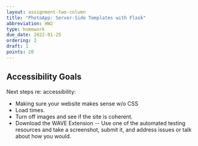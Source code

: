 ```yaml
---
layout: assignment-two-column
title: "PhotoApp: Server-Side Templates with Flask"
abbreviation: HW2
type: homework
due_date: 2022-01-25
ordering: 2
draft: 1
points: 20
---
```


## Accessibility Goals
Next steps re: accessibility:
* Making sure your website makes sense w/o CSS
* Load times.
* Turn off images and see if the site is coherent.
* Download the WAVE Extension -- Use one of the automated testing resources and take a screenshot, submit it, and address issues or talk about how you would.